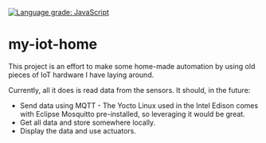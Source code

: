 [![Language grade: JavaScript](https://img.shields.io/lgtm/grade/javascript/g/celsopalmeiraneto/my-iot-home.svg?logo=lgtm&logoWidth=18)](https://lgtm.com/projects/g/celsopalmeiraneto/my-iot-home/context:javascript)

# my-iot-home

This project is an effort to make some home-made automation by using old pieces of IoT hardware I have laying around.

Currently, all it does is read data from the sensors. It should, in the future:

- Send data using MQTT - The Yocto Linux used in the Intel Edison comes with Eclipse Mosquitto pre-installed, so leveraging it would be great.
- Get all data and store somewhere locally.
- Display the data and use actuators.
